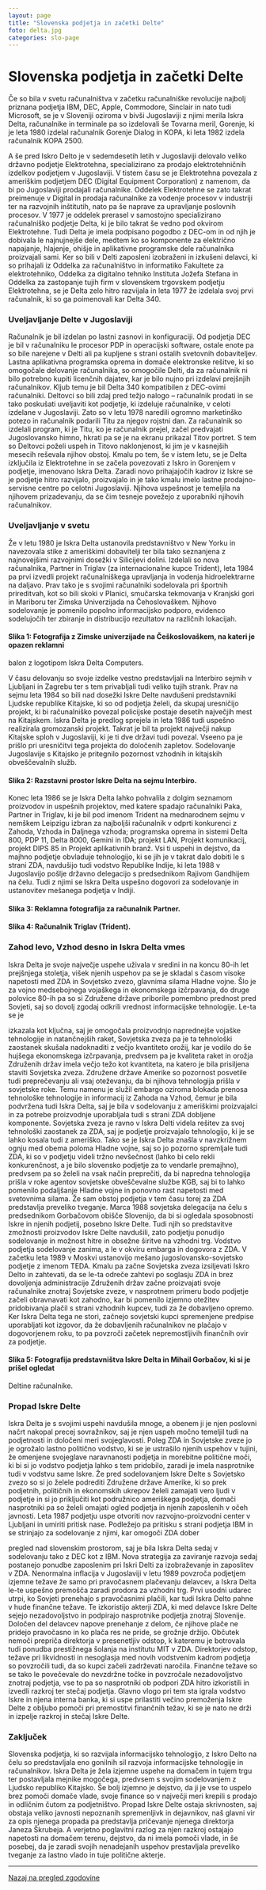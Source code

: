 ```yaml
---
layout: page
title: "Slovenska podjetja in začetki Delte"
foto: delta.jpg
categories: slo-page
---
```


# Slovenska podjetja in začetki Delte

Če so bila v svetu računalništva v začetku računalniške revolucije najbolj priznana podjetja IBM, DEC, Apple, Commodore, Sinclair in nato tudi Microsoft, se je v Sloveniji oziroma v bivši Jugoslaviji z njimi merila Iskra Delta, računalnike in terminale pa so izdelovali še Tovarna meril, Gorenje, ki je leta 1980 izdelal računalnik Gorenje Dialog in KOPA, ki leta 1982 izdela računalnik KOPA 2500. 

A še pred Iskro Delto je v sedemdesetih letih v Jugoslaviji delovalo veliko državno podjetje Elektrotehna, specializirano za prodajo elektrotehničnih izdelkov podjetjem v Jugoslaviji. V tistem času se je Elektrotehna povezala z ameriškim podjetjem DEC (Digital Equipment Corporation) z namenom, da bi po Jugoslaviji prodajali računalnike. 
Oddelek Elektrotehne se zato takrat preimenuje v Digital in prodaja računalnike za vodenje procesov v industriji ter na razvojnih inštitutih, nato pa še naprave za upravljanje poslovnih procesov. V 1977 je oddelek prerasel v samostojno specializirano računalniško podjetje Delta, ki je bilo takrat še vedno pod okvirom Elektrotehne. 
Tudi Delta je imela podpisano pogodbo z DEC-om in od njih je dobivala le najnujnejše dele, medtem ko so komponente za električno napajanje, hlajenje, ohišje in aplikativne programske dele računalnika proizvajali sami. Ker so bili v Delti zaposleni izobraženi in izkušeni delavci, ki so prihajali iz Oddelka za računalništvo in informatiko Fakultete za elektrotehniko, Oddelka za digitalno tehniko Instituta Jožefa Stefana in Oddelka za zastopanje tujih firm v slovenskem trgovskem podjetju Elektrotehna, se je Delta zelo hitro razvijala in leta 1977 že izdelala svoj prvi računalnik, ki so ga poimenovali kar Delta 340.

### Uveljavljanje Delte v Jugoslaviji
Računalnik je bil izdelan po lastni zasnovi in konfiguraciji. Od podjetja DEC je bil v
računalniku le procesor PDP in operacijski software, ostale enote pa so bile narejene v Delti
ali pa kupljene s strani ostalih svetovnih dobaviteljev. Lastna aplikativna programska oprema
in domače elektronske rešitve, ki so omogočale delovanje računalnika, so omogočile Delti, da
za računalnik ni bilo potrebno kupiti licenčnih dajatev, kar je bilo nujno pri izdelavi prejšnjih
računalnikov. Kljub temu je bil Delta 340 kompatibilen z DEC-ovimi računalniki. Deltovci so
bili zdaj pred težjo nalogo – računalnik prodati in se tako poskušati uveljaviti kot podjetje, ki
izdeluje računalnike, v celoti izdelane v Jugoslaviji. Zato so v letu 1978 naredili ogromno
marketinško potezo in računalnik podarili Titu za njegov rojstni dan. Za računalnik so izdelali
program, ki je Titu, ko je računalnik prejel, začel predvajati Jugoslovansko himno, hkrati pa
se je na ekranu prikazal Titov portret. S tem so Deltovci poželi uspeh in Titovo naklonjenost,
ki jim je v kasnejših mesecih reševala njihov obstoj. Kmalu po tem, še v istem letu, se je Delta
izključila iz Elektrotehne in se začela povezovati z Iskro in Gorenjem v podjetje, imenovano
Iskra Delta. Zaradi novo prihajajočih kadrov iz Iskre se je podjetje hitro razvijalo, proizvajalo
in je tako kmalu imelo lastne prodajno-servisne centre po celotni Jugoslaviji. Njihova
uspešnost je temeljila na njihovem prizadevanju, da se čim tesneje povežejo z uporabniki
njihovih računalnikov.

### Uveljavljanje v svetu
Že v letu 1980 je Iskra Delta ustanovila predstavništvo v New Yorku in navezovala stike z
ameriškimi dobavitelji ter bila tako seznanjena z najnovejšimi razvojnimi dosežki v Silicijevi
dolini. Izdelali so nova računalnika, Partner in Triglav (za internacionalne kupce Trident), leta
1984 pa prvi izvedli projekt računalniškega upravljanja in vodenja hidroelektrarne na daljavo.
Prav tako je s svojimi računalniki sodelovala pri športnih prireditvah, kot so bili skoki v
Planici, smučarska tekmovanja v Kranjski gori in Mariboru ter Zimska Univerzijada na
Čehoslovaškem. Njihovo sodelovanje je pomenilo popolno informacijsko podporo, evidenco
sodelujočih ter zbiranje in distribucijo rezultatov na različnih lokacijah.

#### Slika 1: Fotografija z Zimske univerzijade na Češkoslovaškem, na kateri je opazen reklamni
balon z logotipom Iskra Delta Computers.

V času delovanju so svoje izdelke vestno predstavljali na Interbiro sejmih v Ljubljani in
Zagrebu ter s tem privabljali tudi veliko tujih strank. Prav na sejmu leta 1984 so bili nad
dosežki Iskre Delte navdušeni predstavniki Ljudske republike Kitajske, ki so od podjetja
želeli, da skupaj uresničijo projekt, ki bi računalniško povezal policijske postaje desetih
največjih mest na Kitajskem. Iskra Delta je predlog sprejela in leta 1986 tudi uspešno
realizirala gromozanski projekt. Takrat je bil ta projekt največji nakup Kitajske sploh v
Jugoslaviji, ki je ti dve državi tudi povezal. Vseeno pa je prišlo pri uresničitvi tega projekta do
določenih zapletov. Sodelovanje Jugoslavije s Kitajsko je pritegnilo pozornost vzhodnih in
kitajskih obveščevalnih služb.

#### Slika 2: Razstavni prostor Iskre Delta na sejmu Interbiro.
Konec leta 1986 se je Iskra Delta lahko pohvalila z dolgim seznamom proizvodov in uspešnih
projektov, med katere spadajo računalniki Paka, Partner in Triglav, ki je bil pod imenom
Trident na mednarodnem sejmu v nemškem Leipzigu izbran za najboljši računalnik v odprti
konkurenci z Zahoda, Vzhoda in Daljnega vzhoda; programska oprema in sistemi Delta 800,
PDP 11, Delta 8000, Gemini in IDA; projekt LAN, Projekt komunikacij, projekt DIPS 85 in
Projekt aplikativnih branž. Vsi ti uspehi in dejstvo, da majhno podjetje obvladuje tehnologijo,
ki se jih je v takrat dalo dobiti le s strani ZDA, navdušijo tudi vodstvo Republike Indije, ki
leta 1988 v Jugoslavijo pošlje državno delegacijo s predsednikom Rajivom Gandhijem na
čelu. Tudi z njimi se Iskra Delta uspešno dogovori za sodelovanje in ustanovitev mešanega
podjetja v Indiji.

#### Slika 3: Reklamna fotografija za računalnik Partner.

#### Slika 4: Računalnik Triglav (Trident).

### Zahod levo, Vzhod desno in Iskra Delta vmes
Iskra Delta je svoje največje uspehe uživala v sredini in na koncu 80-ih let prejšnjega stoletja,
višek njenih uspehov pa se je skladal s časom visoke napetosti med ZDA in Sovjetsko zvezo,
glavnima silama Hladne vojne. Šlo je za vojno medsebojnega vojaškega in ekonomskega
izčrpavanja, do druge polovice 80-ih pa so si Združene države priborile pomembno prednost
pred Sovjeti, saj so dovolj zgodaj odkrili vrednost informacijske tehnologije. Le-ta se je

izkazala kot ključna, saj je omogočala proizvodnjo naprednejše vojaške tehnologije in
natančnejših raket, Sovjetska zveza pa je ta tehnološki zaostanek skušala nadoknaditi z večjo
kvantiteto orožij, kar je vodilo do še hujšega ekonomskega izčrpavanja, predvsem pa je
kvaliteta raket in orožja Združenih držav imela večjo težo kot kvantiteta, na katero je bila
prisiljena staviti Sovjetska zveza. Združene države Amerike so pozornost posvetile tudi
preprečevanju ali vsaj oteževanju, da bi njihova tehnologija prišla v sovjetske roke. Temu
namenu je služil embargo oziroma blokada prenosa tehnološke tehnologije in informacij iz
Zahoda na Vzhod, čemur je bila podvržena tudi Iskra Delta, saj je bila v sodelovanju z
ameriškimi proizvajalci in za potrebe proizvodnje uporabljala tudi s strani ZDA dobljene
komponente.
Sovjetska zveza je ravno v Iskra Delti videla rešitev za svoj tehnološki zaostanek za ZDA, saj
je podjetje proizvajalo tehnologijo, ki je se lahko kosala tudi z ameriško. Tako se je Iskra
Delta znašla v navzkrižnem ognju med obema poloma Hladne vojne, saj so jo pozorno
spremljale tudi ZDA, ki so v podjetju videli tržno nevšečnost (lahko bi celo rekli
konkurenčnost, a je bilo slovensko podjetje za to vendarle premajhno), predvsem pa so želeli
na vsak način preprečiti, da bi napredna tehnologija prišla v roke agentov sovjetske
obveščevalne službe KGB, saj bi to lahko pomenilo podaljšanje Hladne vojne in ponovno rast
napetosti med svetovnima silama. Že sam obstoj podjetja v tem času torej za ZDA predstavlja
preveliko tveganje.
Marca 1988 sovjetska delegacija na čelu s predsednikom Gorbačovom obišče Slovenijo, da bi
si ogledala sposobnosti Iskre in njenih podjetij, posebno Iskre Delte. Tudi njih so predstavitve
zmožnosti proizvodov Iskre Delte navdušili, zato podjetju ponudijo sodelovanje in možnost
hitre in obsežne širitve na vzhodni trg. Vodstvo podjetja sodelovanje zanima, a le v okviru
embarga in dogovora z ZDA. V začetku leta 1989 v Moskvi ustanovijo mešano
jugoslovansko-sovjetsko podjetje z imenom TEDA. Kmalu pa začne Sovjetska zveza
izsiljevati Iskro Delto in zahtevati, da se le-ta odreče zahtevi po soglasju ZDA in brez
dovoljenja administracije Združenih držav začne proizvajati svoje računalnike znotraj
Sovjetske zveze, v nasprotnem primeru bodo podjetje začeli obravnavati kot zahodno, kar bi
pomenilo izjemno otežitev pridobivanja plačil s strani vzhodnih kupcev, tudi za že dobavljeno
opremo. Ker Iskra Delta tega ne stori, začnejo sovjetski kupci spremenjene predpise
uporabljati kot izgovor, da že dobavljenih računalnikov ne plačajo v dogovorjenem roku, to
pa povzroči začetek nepremostljivih finančnih ovir za podjetje.

#### Slika 5: Fotografija predstavništva Iskre Delta in Mihail Gorbačov, ki si je prišel ogledat
Deltine računalnike.

### Propad Iskre Delte
Iskra Delta je s svojimi uspehi navdušila mnoge, a obenem ji je njen poslovni načrt nakopal
precej sovražnikov, saj je njen uspeh močno temeljil tudi na podjetnosti in določeni meri
svojeglavosti. Poleg ZDA in Sovjetske zveze jo je ogrožalo lastno politično vodstvo, ki se je
ustrašilo njenih uspehov v tujini, že omenjene svojeglave naravnanosti podjetja in morebitne
politične moči, ki bi si jo vodstvo podjetja lahko s tem pridobilo, zaradi je imela nasprotnike
tudi v vodstvu same Iskre.
Že pred sodelovanjem Iskre Delte s Sovjetsko zvezo so si jo želele podrediti Združene države
Amerike, ki so prek podjetnih, političnih in ekonomskih ukrepov želeli zamajati vero ljudi v
podjetje in si jo priključiti kot podružnico ameriškega podjetja, domači nasprotniki pa so
želeli omajati ogled podjetja in njenih zaposlenih v očeh javnosti. Leta 1987 podjetju uspe
otvoriti nov razvojno-proizvodni center v Ljubljani in umiriti pritisk nase. Podležejo pa
pritisku s strani podjetja IBM in se strinjajo za sodelovanje z njimi, kar omogoči ZDA dober

pregled nad slovenskim prostorom, saj je bila Iskra Delta sedaj v sodelovanju tako z DEC kot
z IBM. Nova strategija za zaviranje razvoja sedaj postanejo ponudbe zaposlenim pri Iskri
Delti za izobraževanje in zaposlitev v ZDA.
Nenormalna inflacija v Jugoslaviji v letu 1989 povzroča podjetjem izjemne težave že samo pri
pravočasnem plačevanju delavcev, a Iskra Delta le-te uspešno premošča zaradi prodora za
vzhodni trg. Prvi usodni udarec utrpi, ko Sovjeti prenehajo s pravočasnimi plačili, kar tudi
Iskra Delto pahne v hude finančne težave. Te izkoristijo akterji ZDA, ki med delavce Iskre
Delte sejejo nezadovoljstvo in podpirajo nasprotnike podjetja znotraj Slovenije. Določen del
delavcev napove prenehanje z delom, če njihove plače ne pridejo pravočasno in ko plača res
ne pride, se grožnje držijo. Občutek nemoči prepriča direktorja v presenetljiv odstop, k
kateremu je botrovala tudi ponudba prestižnega šolanja na institutu MIT v ZDA.
Direktorjev odstop, težave pri likvidnosti in nesoglasja med novih vodstvenim kadrom
podjetja so povzročili tudi, da so kupci začeli zadrževati naročila. Finančne težave so se tako
le povečevale do nevzdržne točke in povzročale nezadovoljstvo znotraj podjetja, vse to pa so
nasprotniki ob podpori ZDA hitro izkoristili in izvedli razkroj ter stečaj podjetja. Glavno
vlogo pri tem sta igrala vodstvo Iskre in njena interna banka, ki si uspe prilastiti večino
premoženja Iskre Delte z obljubo pomoči pri premostitvi finančnih težav, ki se je nato ne drži
in izpelje razkroj in stečaj Iskre Delte.

### Zaključek
Slovenska podjetja, ki so razvijala informacijsko tehnologijo, z Iskro Delto na čelu so
predstavljala eno gonilnih sil razvoja informacijske tehnologije in računalnikov. Iskra Delta je
žela izjemne uspehe na domačem in tujem trgu ter postavljala mejnike mogočega, predvsem s
svojim sodelovanjem z Ljudsko republiko Kitajsko. Še bolj izjemno je dejstvo, da ji je vse to
uspelo brez pomoči domače vlade, svoje finance so v največji meri krepili s prodajo in
odličnim čutom za podjetništvo.
Propad Iskre Delte ostaja skrivnosten, saj obstaja veliko javnosti nepoznanih spremenljivk in
dejavnikov, naš glavni vir za opis njenega propada pa predstavlja pričevanje njenega
direktorja Janeza Škrubeja. A verjetno poglavitni razlog za njen razkroj ostajajo napetosti na
domačem terenu, dejstvo, da ni imela pomoči vlade, in še posebej, da je zaradi svojih
nenadejanih uspehov prestavljala preveliko tveganje za lastno vlado in tuje politične akterje.

------
[Nazaj na pregled zgodovine]({{site.base}}/SloRaDe/zgodovina)